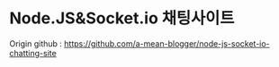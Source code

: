 # Node.JS&Socket.io 채팅사이트
Origin github : https://github.com/a-mean-blogger/node-js-socket-io-chatting-site

<br>
